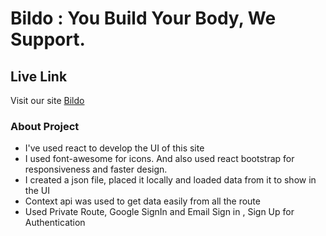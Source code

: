 # Bildo : You Build Your Body, We Support.

## Live Link 

Visit our site  [Bildo](https://bildo-7f598.web.app/)


### About Project 
- I've used react to develop the UI of this site
- I used font-awesome for icons. And also used react bootstrap for responsiveness and faster design.
- I created a json file, placed it locally and loaded data from it to show in the UI
- Context api was used to get data easily from all the route
- Used Private Route, Google SignIn and Email Sign in , Sign Up for Authentication